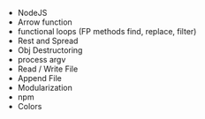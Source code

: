 - NodeJS
- Arrow function
- functional loops (FP methods find, replace, filter)
- Rest and Spread
- Obj Destructoring
- process argv
- Read / Write File
- Append File
- Modularization
- npm 
- Colors